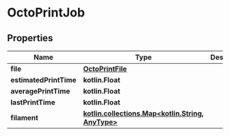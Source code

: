 
# OctoPrintJob

## Properties
Name | Type | Description | Notes
------------ | ------------- | ------------- | -------------
**file** | [**OctoPrintFile**](OctoPrintFile.md) |  | 
**estimatedPrintTime** | **kotlin.Float** |  | 
**averagePrintTime** | **kotlin.Float** |  | 
**lastPrintTime** | **kotlin.Float** |  | 
**filament** | [**kotlin.collections.Map&lt;kotlin.String, AnyType&gt;**](AnyType.md) |  | 



